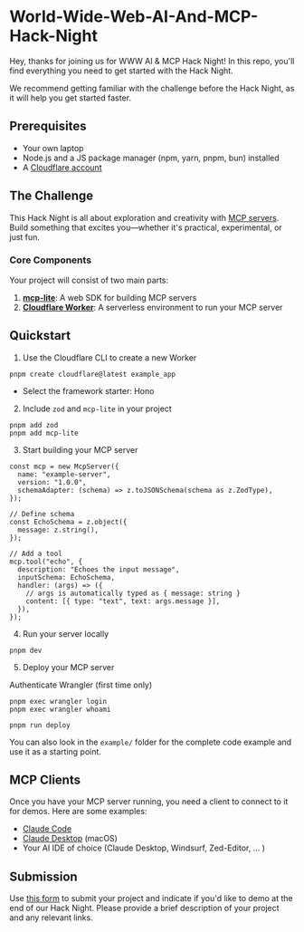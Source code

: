 # World-Wide-Web-AI-And-MCP-Hack-Night
Hey, thanks for joining us for WWW AI & MCP Hack Night! In this repo, you'll find everything you need to get started with the Hack Night.

We recommend getting familiar with the challenge before the Hack Night, as it will help you get started faster.

## Prerequisites
- Your own laptop
- Node.js and a JS package manager (npm, yarn, pnpm, bun) installed
- A [Cloudflare account](https://dash.cloudflare.com/sign-up)

## The Challenge
This Hack Night is all about exploration and creativity with [MCP servers](https://modelcontextprotocol.io/docs/getting-started/intro). Build something that excites you—whether it's practical, experimental, or just fun.

### Core Components
Your project will consist of two main parts:
1. **[mcp-lite](https://github.com/fiberplane/mcp-lite)**: A web SDK for building MCP servers
2. **[Cloudflare Worker](https://developers.cloudflare.com/workers/)**: A serverless environment to run your MCP server

## Quickstart

1. Use the Cloudflare CLI to create a new Worker
```
pnpm create cloudflare@latest example_app  
```
- Select the framework starter: Hono

2. Include `zod` and `mcp-lite` in your project
```
pnpm add zod
pnpm add mcp-lite
```
3. Start building your MCP server
```
const mcp = new McpServer({
  name: "example-server",
  version: "1.0.0",
  schemaAdapter: (schema) => z.toJSONSchema(schema as z.ZodType),
});

// Define schema
const EchoSchema = z.object({
  message: z.string(),
});

// Add a tool
mcp.tool("echo", {
  description: "Echoes the input message",
  inputSchema: EchoSchema,
  handler: (args) => ({
    // args is automatically typed as { message: string }
    content: [{ type: "text", text: args.message }],
  }),
});
```
4. Run your server locally
```
pnpm dev
```

5. Deploy your MCP server

Authenticate Wrangler (first time only)
```
pnpm exec wrangler login
pnpm exec wrangler whoami
```

```
pnpm run deploy
```
You can also look in the `example/` folder for the complete code example and use it as a starting point. 


## MCP Clients
Once you have your MCP server running, you need a client to connect to it for demos. Here are some examples:
- [Claude Code](https://docs.claude.com/en/docs/claude-code/overview)
- [Claude Desktop](https://www.anthropic.com/news/claude-desktop) (macOS)
- Your AI IDE of choice (Claude Desktop, Windsurf, Zed-Editor, ... )

## Submission
Use [this form](https://forms.gle/tk6WTwspjHrLJjxBA) to submit your project and indicate if you'd like to demo at the end of our Hack Night. Please provide a brief description of your project and any relevant links.
